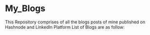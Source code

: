 # My_Blogs
This Repository comprises of all the blogs posts of mine published on Hashnode and LinkedIn Platform
List of Blogs are as follow:
